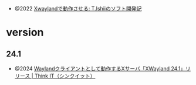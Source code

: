 - @2022 [Xwaylandで動作させる: T.Ishiiのソフト開発記](http://t-ishii.cocolog-nifty.com/blog/2022/05/post-e2f708.html)

# version

## 24.1 

- @2024 [Waylandクライアントとして動作するXサーバ「XWayland 24.1」リリース | Think IT（シンクイット）](https://thinkit.co.jp/news/bn/23023)

